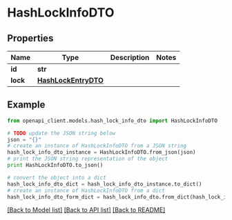 # HashLockInfoDTO


## Properties

Name | Type | Description | Notes
------------ | ------------- | ------------- | -------------
**id** | **str** |  | 
**lock** | [**HashLockEntryDTO**](HashLockEntryDTO.md) |  | 

## Example

```python
from openapi_client.models.hash_lock_info_dto import HashLockInfoDTO

# TODO update the JSON string below
json = "{}"
# create an instance of HashLockInfoDTO from a JSON string
hash_lock_info_dto_instance = HashLockInfoDTO.from_json(json)
# print the JSON string representation of the object
print HashLockInfoDTO.to_json()

# convert the object into a dict
hash_lock_info_dto_dict = hash_lock_info_dto_instance.to_dict()
# create an instance of HashLockInfoDTO from a dict
hash_lock_info_dto_form_dict = hash_lock_info_dto.from_dict(hash_lock_info_dto_dict)
```
[[Back to Model list]](../README.md#documentation-for-models) [[Back to API list]](../README.md#documentation-for-api-endpoints) [[Back to README]](../README.md)


